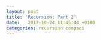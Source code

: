 ```yaml
---
layout: post
title: 'Recursion: Part 2'
date:   2017-10-24 11:45:44 +0100 
categories: recursion compsci
---
```

